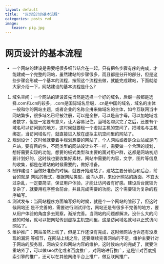 ```yaml
---
layout: default
title:  "网页设计的基本流程"
categories: posts rwd
image:		
   teaser: pig.jpg		
---
```


# 网页设计的基本流程
- 一个网站的建设是需要吧很多细节结合在一起，只有把各步骤有序的完成，才能建成一个完整的网站，虽然建站的步骤很多，而且都是分开的部分，但是这些步骤会形成一个基本的流程，按照这个流程去做，就能完成建站，下面就给大家介绍一下，网站建设的基本流程是什么?
1. 域名空间：一个网站的建设首先当然是选择一个好的域名，后缀一般都是选择.com和.cn的较多，.com是国际域名后缀，.cn是中国的域名，域名的主体一般和你的网站主题，或者企业的名称全拼来做域名的主体，如今互联网当中网站繁多，很多域名已经被注册，可以是全拼，可以是首字母，可以加地域或者数字，但是一定要有意义，让人容易记住。当域名购买完了之后，还要有个域名可以访问到的地方，这时候就要租一个虚拟主机的空间了，把域名与主机绑定，当访问域名时，就直接进入放在虚拟主机空间里的网站了。
2. 规划设计：这时候就要着手规划想要的网站了，个人网站或者是企业站或是门户站，要有目的性，不同类型的网站设计业不一样，需要做一个合理的规划，想好需要实现的功能，想要的板式类型和主要的面对用户群，这都是网站初期要计划好的，这时候也要收集好素材，网站中需要的内容，文字，图片等信息的收集，都是在建站的时候需要的，做好准备。
3. 制作建设：当做好准备的时候，就要开始建站了，建站主要分前台和后台，前台的就是 网站的板式，根据网站类型，面向人群，来设计网站的版面，不宜太过杂乱，一定要简洁，保证用户体验，才能让访问者有好感。建设后台就较为复杂了，就要用程序整合前台，并且完成需要的功能，这个需要较为复杂的程序编写。
4. 测试发布：当网站程序方面编写好的时候，就是个一个网站的雏形了，但这时候网站还 是不完善的，需要进行测试评估，网站还是有很多不完善的地方，要从用户体验的角度多去观察，渐渐完善。当网站的问题都解决，没什么大的问题的时候，就可以把网站传到虚拟主机空间里，这是访问域名就可以正式访问网站了。
5. 维护推广：网站虽然上线了，但是工作还没有完成，这时候网站也许还有没发现的漏洞 等细节，在网站上线之后，还要继续完善网站的不足，维护主要针对于网站的服务器，网站安全和网站内容的维护。这时候站内的完成了，就要注重站外了，可以做seo优化或者百度推广，对网站进行推广，这是针对百度搜索引擎的推广，还可以在其他网络平台上推广，做互联网推广。